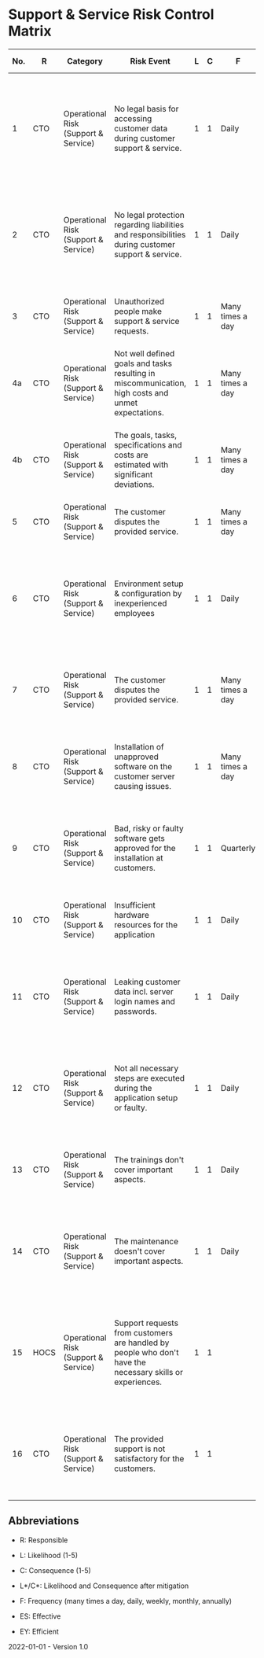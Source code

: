 # Support & Service Risk Control Matrix

| No.  | R    | Category                             | Risk Event                                                   | L    | C    | F                | Cause | Mitigation Type     | Mitigation Strategy                                          | L*   | C*   | Changes | Comments | ES   | EY   | Evidences |
| ---- | ---- | ------------------------------------ | ------------------------------------------------------------ | ---- | ---- | ---------------- | ----- | ------------------- | ------------------------------------------------------------ | ---- | ---- | ------- | -------- | ---- | ---- | --------- |
| 1    | CTO  | Operational Risk (Support & Service) | No legal basis for accessing customer data during customer support & service. | 1    | 1    | Daily            |       | Preventing (Manual) | Every customer must sign the Customer Data Protection Policy before they can receive support & service | 1    | 1    |         |          | yes  | yes  |           |
| 2    | CTO  | Operational Risk (Support & Service) | No legal protection regarding liabilities and responsibilities during customer support & service. | 1    | 1    | Daily            |       | Preventing (Manual) | Every customer must sign the Customer Service Agreement before they can receive support & service | 1    | 1    |         |          | yes  | yes  |           |
| 3    | CTO  | Operational Risk (Support & Service) | Unauthorized people make support & service requests.         | 1    | 1    | Many times a day |       | Preventing (Manual) | Only authorized  are allowed to do support & service requests | 1    | 1    |         |          | yes  | yes  |           |
| 4a   | CTO  | Operational Risk (Support & Service) | Not well defined goals and tasks resulting in miscommunication, high costs and unmet expectations. | 1    | 1    | Many times a day |       | Preventing (Manual) | Define goals, tasks, specifications and costs in writing in an offer. | 1    | 1    |         |          | yes  | yes  |           |
| 4b   | CTO  | Operational Risk (Support & Service) | The goals, tasks, specifications and costs are estimated with significant deviations. | 1    | 1    | Many times a day |       | Preventing (Manual) | Only personnel with sufficient experience is allowed to make these estimations | 1    | 1    |         |          | yes  | yes  |           |
| 5    | CTO  | Operational Risk (Support & Service) | The customer disputes the provided service.                  | 1    | 1    | Many times a day |       | Preventing (Manual) | The customer must approve the offer in writing.              | 1    | 1    |         |          | yes  | yes  |           |
| 6    | CTO  | Operational Risk (Support & Service) | Environment setup & configuration by inexperienced employees | 1    | 1    | Daily            |       | Preventing (Manual) | Only employees with sufficient experience are allowed to perform the environment setup & configuration. | 1    | 1    |         |          | yes  | yes  |           |
| 7    | CTO  | Operational Risk (Support & Service) | The customer disputes the provided service.                  | 1    | 1    | Many times a day |       | Preventing (Manual) | Software setup & configuration is only allowed together with the customer. | 1    | 1    |         |          | yes  | yes  |           |
| 8    | CTO  | Operational Risk (Support & Service) | Installation of unapproved software on the customer server causing issues. | 1    | 1    | Many times a day |       | Preventing (Manual) | Only approved software is allowed to get installed on the customer servers | 1    | 1    |         |          | yes  | yes  |           |
| 9    | CTO  | Operational Risk (Support & Service) | Bad, risky or faulty software gets approved for the installation at customers. | 1    | 1    | Quarterly        |       | Preventing (Manual) | Only the CTO is allowed to approve software to be installed on customer hardware after testing. | 1    | 1    |         |          | yes  | yes  |           |
| 10   | CTO  | Operational Risk (Support & Service) | Insufficient hardware resources for the application          | 1    | 1    | Daily            |       | Preventing (Manual) | Tested system requirements are provided for the customers.   | 1    | 1    |         |          | yes  | yes  |           |
| 11   | CTO  | Operational Risk (Support & Service) | Leaking customer data incl. server login names and passwords. | 1    | 1    | Daily            |       | Preventing (Manual) | No customer data incl. server login names or passwords are stored on the organization side. | 1    | 1    |         |          | yes  | yes  |           |
| 12   | CTO  | Operational Risk (Support & Service) | Not all necessary steps are executed during the application setup or faulty. | 1    | 1    | Daily            |       | Preventing (Manual) | A Application Install Checklist is provided which has to be used during the install process. | 1    | 1    |         |          | yes  | yes  |           |
| 13   | CTO  | Operational Risk (Support & Service) | The trainings don't cover important aspects.                 | 1    | 1    | Daily            |       | Preventing (Manual) | Trainings must be held according to the Training Manuals defined by the CTO. | 1    | 1    |         |          | yes  | yes  |           |
| 14   | CTO  | Operational Risk (Support & Service) | The maintenance doesn't cover important aspects.             | 1    | 1    | Daily            |       | Preventing (Manual) | Maintenance must be performed according to the Maintenance Checklist defined by the CTO. | 1    | 1    |         |          | yes  | yes  |           |
| 15   | HOCS | Operational Risk (Support & Service) | Support requests from customers are handled by people who don't have the necessary skills or experiences. | 1    | 1    |                  |       | Preventing (Manual) | Support requests are assigned according to experiences and skillsets by team leaders, senior employees or the HOCS. | 1    | 1    |         |          | yes  | yes  |           |
| 16   | CTO  | Operational Risk (Support & Service) | The provided support is not satisfactory for the customers.  | 1    | 1    |                  |       | Revealing (Manual)  | Customers have the option to provide feedback after every closed support request. | 1    | 1    |         |          | yes  | yes  |           |

## Abbreviations

* R: Responsible

* L: Likelihood (1-5)

* C: Consequence (1-5)

* L\*/C\*: Likelihood and Consequence after mitigation

* F: Frequency (many times a day, daily, weekly, monthly, annually)

* ES: Effective

* EY: Efficient



2022-01-01 - Version 1.0

